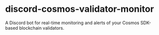 # discord-cosmos-validator-monitor
A Discord bot for real-time monitoring and alerts of your Cosmos SDK-based blockchain validators.
